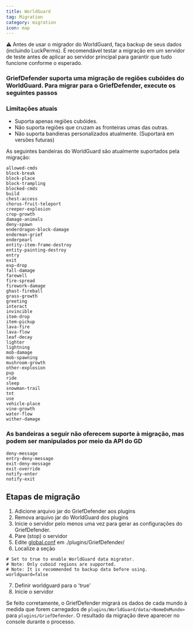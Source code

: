 ```yaml
---
title: WorldGuard
tag: Migration
category: migration
icon: map
---
```


:warning: Antes de usar o migrador do WorldGuard, faça backup de seus dados (incluindo LuckPerms). É recomendável testar a migração em um servidor de teste antes de aplicar ao servidor principal para garantir que tudo funcione conforme o esperado.

### GriefDefender suporta uma migração de regiões cubóides do WorldGuard. Para migrar para o GriefDefender, execute os seguintes passos

### Limitações atuais
* Suporta apenas regiões cubóides.
* Não suporta regiões que cruzam as fronteiras umas das outras.
* Não suporta bandieras personalizados atualmente. (Suportará em versões futuras)

As seguintes bandeiras do WorldGuard são atualmente suportados pela migração:
```
allowed-cmds
block-break
block-place
block-trampling
blocked-cmds
build
chest-access
chorus-fruit-teleport
creeper-explosion
crop-growth
damage-animals
deny-spawn
enderdragon-block-damage
enderman-grief
enderpearl
entity-item-frame-destroy
entity-painting-destroy
entry
exit
exp-drop
fall-damage
farewell
fire-spread
firework-damage
ghast-fireball
grass-growth
greeting
interact
invincible
item-drop
item-pickup
lava-fire
lava-flow
leaf-decay
lighter
lightning
mob-damage
mob-spawning
mushroom-growth
other-explosion
pvp
ride
sleep
snowman-trail
tnt
use
vehicle-place
vine-growth
water-flow
wither-damage
```

### As bandeiras a seguir não oferecem suporte à migração, mas podem ser manipulados por meio da API do GD
```
deny-message
entry-deny-message
exit-deny-message
exit-override
notify-enter
notify-exit
```

## Etapas de migração
1. Adicione arquivo jar do GriefDefender aos plugins
2. Remova arquivo jar do WorldGuard dos plugins
3. Inicie o servidor pelo menos uma vez para gerar as configurações do GriefDefender.
4. Pare (stop) o servidor
5. Edite [global.conf](/wiki/advanced/Global-Config.html) em ./plugins/GriefDefender/
6. Localize a seção
```
# Set to true to enable WorldGuard data migrator.
# Note: Only cuboid regions are supported.
# Note: It is recommended to backup data before using.
worldguard=false
```
7. Definir worldguard para o 'true'
8. Inicie o servidor

Se feito corretamente, o GriefDefender migrará os dados de cada mundo à medida que forem carregados de `plugins/WorldGuard/data/<NomeDoMundo>` para `plugins/GriefDefender`.
O resultado da migração deve aparecer no console durante o processo.